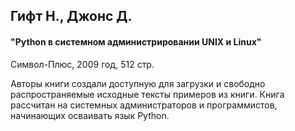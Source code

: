 

## Гифт Н., Джонс Д.
#### "Python в системном администрировании UNIX и Linux"
Символ-Плюс, 2009 год, 512 стр.

Авторы книги создали доступную для загрузки и свободно распространяемые исходные тексты примеров из книги. Книга рассчитан на системных администраторов и программистов, начинающих осваивать язык Python.
